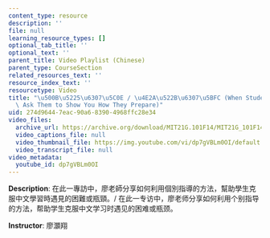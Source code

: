 ```yaml
---
content_type: resource
description: ''
file: null
learning_resource_types: []
optional_tab_title: ''
optional_text: ''
parent_title: Video Playlist (Chinese)
parent_type: CourseSection
related_resources_text: ''
resource_index_text: ''
resourcetype: Video
title: "\u500B\u5225\u6307\u5C0E / \u4E2A\u522B\u6307\u5BFC (When Students Struggle,\
  \ Ask Them to Show You How They Prepare)"
uid: 274d9644-7eac-90a6-8390-4968ffc28e34
video_files:
  archive_url: https://archive.org/download/MIT21G.101F14/MIT21G_101F14_Study_Time_Chinese_300k.mp4
  video_captions_file: null
  video_thumbnail_file: https://img.youtube.com/vi/dp7gVBLm0OI/default.jpg
  video_transcript_file: null
video_metadata:
  youtube_id: dp7gVBLm0OI
---
```


**Description**: 在此一專訪中，廖老師分享如何利用個別指導的方法，幫助學生克服中文學習時遇見的困難或瓶頸。/ 在此一专访中，廖老师分享如何利用个别指导的方法，帮助学生克服中文学习时遇见的困难或瓶颈。

**Instructor**: 廖灝翔